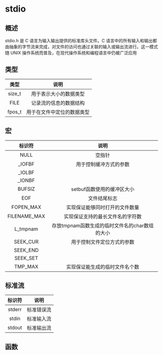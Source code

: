 # stdio
## 概述
stdio.h 是 C 语言为输入输出提供的标准库头文件。C 语言中的所有输入和输出都由抽象的字节流来完成，对文件的访问也通过关联的输入或输出流进行。这一模式随 UNIX 操作系统而普及，在现代操作系统和编程语言中仍被广泛应用

## 类型
| 类型 | 说明 |
| :--: | :--: |
| size_t | 用于表示大小的数据类型 |
| FILE | 记录流的信息的数据结构 |
| fpos_t | 用于在文件中定位的数据类型 |

## 宏
| 标识符 | 说明 |
| :--: | :--: |
| NULL | 空指针 |
| _IOFBF | 用于控制缓冲方式的参数  |
| _IOLBF |                               |
| _IONBF |                               |
| BUFSIZ | setbuf函数使用的缓冲区大小 |
| EOF | 文件结尾标志 |
| FOPEN_MAX | 实现保证能够同时打开的文件数量 |
| FILENAME_MAX | 实现保证支持的最长文件名的字符数 |
| L_tmpnam | 存放tmpnam函数生成的临时文件名的char数组的大小 |
| SEEK_CUR | 用于控制文件定位方式的参数 |
| SEEK_END |                               |
| SEEK_SET |                               |
| TMP_MAX | 实现保证能生成的临时文件名个数 |

## 标准流
| 标识符 | 说明 |
| :--: | :--: |
| stderr | 标准错误流 |
| stdin | 标准输入流 |
| stdout | 标准输出流 |

## 函数
